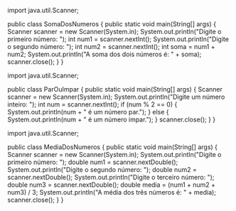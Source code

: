 import java.util.Scanner;

public class SomaDosNumeros {
    public static void main(String[] args) {
        Scanner scanner = new Scanner(System.in);
        System.out.println("Digite o primeiro número: ");
        int num1 = scanner.nextInt();
        System.out.println("Digite o segundo número: ");
        int num2 = scanner.nextInt();
        int soma = num1 + num2;
        System.out.println("A soma dos dois números é: " + soma);
        scanner.close();
    }
}


import java.util.Scanner;

public class ParOuImpar {
    public static void main(String[] args) {
        Scanner scanner = new Scanner(System.in);
        System.out.println("Digite um número inteiro: ");
        int num = scanner.nextInt();
        if (num % 2 == 0) {
            System.out.println(num + " é um número par.");
        } else {
            System.out.println(num + " é um número ímpar.");
        }
        scanner.close();
    }
}


import java.util.Scanner;

public class MediaDosNumeros {
    public static void main(String[] args) {
        Scanner scanner = new Scanner(System.in);
        System.out.println("Digite o primeiro número: ");
        double num1 = scanner.nextDouble();
        System.out.println("Digite o segundo número: ");
        double num2 = scanner.nextDouble();
        System.out.println("Digite o terceiro número: ");
        double num3 = scanner.nextDouble();
        double media = (num1 + num2 + num3) / 3;
        System.out.println("A média dos três números é: " + media);
        scanner.close();
    }
}


